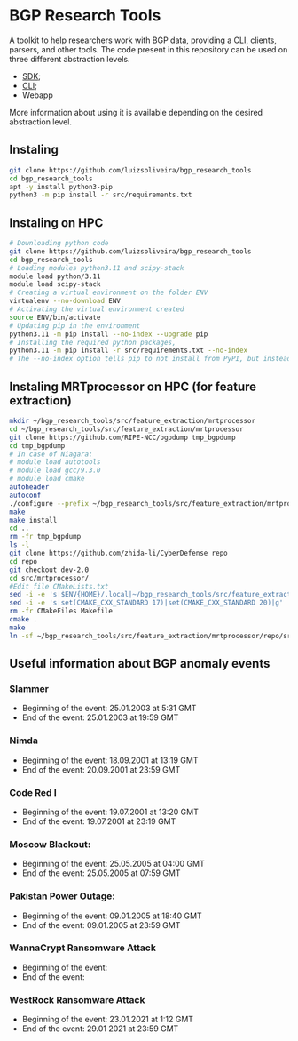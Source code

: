 # BGP Research Tools

A toolkit to help researchers work with BGP data, providing a CLI, clients, parsers, and other tools.
The code present in this repository can be used on three different abstraction levels. 

* [SDK](./docs/sdk.md);
* [CLI](./docs/cli.md);
* Webapp

More information about using it is available depending on the desired abstraction level.

## Instaling

```bash
git clone https://github.com/luizsoliveira/bgp_research_tools
cd bgp_research_tools
apt -y install python3-pip
python3 -m pip install -r src/requirements.txt
```

## Instaling on HPC

```bash
# Downloading python code
git clone https://github.com/luizsoliveira/bgp_research_tools
cd bgp_research_tools
# Loading modules python3.11 and scipy-stack
module load python/3.11
module load scipy-stack
# Creating a virtual environment on the folder ENV
virtualenv --no-download ENV
# Activating the virtual environment created
source ENV/bin/activate
# Updating pip in the environment
python3.11 -m pip install --no-index --upgrade pip
# Installing the required python packages, 
python3.11 -m pip install -r src/requirements.txt --no-index
# The --no-index option tells pip to not install from PyPI, but instead to install only from locally available packages, i.e. CEDAR wheels.
```

## Instaling MRTprocessor on HPC (for feature extraction)
```bash
mkdir ~/bgp_research_tools/src/feature_extraction/mrtprocessor
cd ~/bgp_research_tools/src/feature_extraction/mrtprocessor
git clone https://github.com/RIPE-NCC/bgpdump tmp_bgpdump
cd tmp_bgpdump
# In case of Niagara:
# module load autotools
# module load gcc/9.3.0
# module load cmake
autoheader
autoconf
./configure --prefix ~/bgp_research_tools/src/feature_extraction/mrtprocessor
make
make install
cd ..
rm -fr tmp_bgpdump
ls -l
git clone https://github.com/zhida-li/CyberDefense repo
cd repo
git checkout dev-2.0
cd src/mrtprocessor/
#Edit file CMakeLists.txt
sed -i -e 's|$ENV{HOME}/.local|~/bgp_research_tools/src/feature_extraction/mrtprocessor|g' ./CMakeLists.txt
sed -i -e 's|set(CMAKE_CXX_STANDARD 17)|set(CMAKE_CXX_STANDARD 20)|g' ./CMakeLists.txt
rm -fr CMakeFiles Makefile
cmake .
make
ln -sf ~/bgp_research_tools/src/feature_extraction/mrtprocessor/repo/src/mrtprocessor/mrtprocessor ~/bgp_research_tools/src/feature_extraction/mrtprocessor/bin/mrtprocessor

```

## Useful information about BGP anomaly events

### Slammer
* Beginning of the event: 25.01.2003 at 5:31 GMT
* End of the event: 25.01.2003 at 19:59 GMT

### Nimda
* Beginning of the event: 18.09.2001 at 13:19 GMT 
* End of the event: 20.09.2001 at 23:59 GMT 

### Code Red I
* Beginning of the event: 19.07.2001 at 13:20 GMT
* End of the event: 19.07.2001 at 23:19 GMT

### Moscow Blackout:
* Beginning of the event: 25.05.2005 at 04:00 GMT
* End of the event: 25.05.2005 at 07:59 GMT

### Pakistan Power Outage:
* Beginning of the event: 09.01.2005 at 18:40 GMT
* End of the event: 09.01.2005 at 23:59 GMT

### WannaCrypt Ransomware Attack

* Beginning of the event: 
* End of the event: 

### WestRock Ransomware Attack
* Beginning of the event: 23.01.2021 at 1:12 GMT
* End of the event: 29.01 2021 at 23:59 GMT
